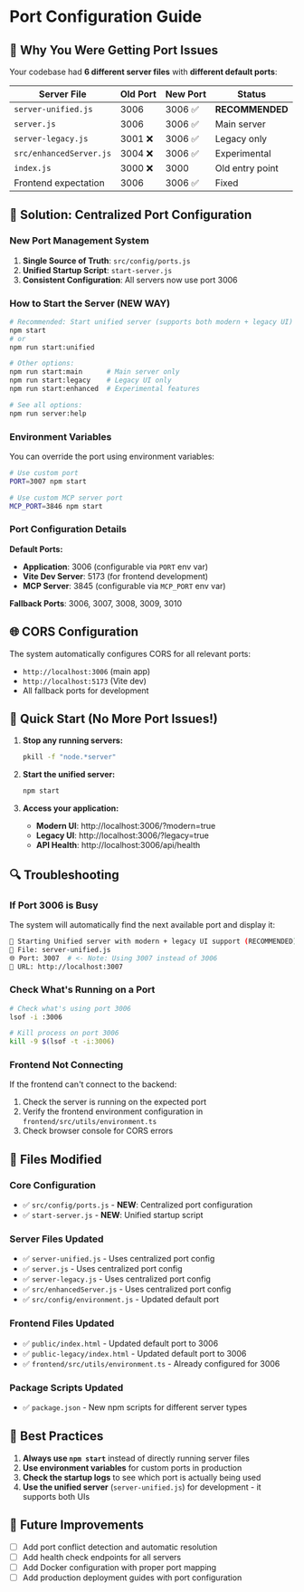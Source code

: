 # Port Configuration Guide

## 🚨 Why You Were Getting Port Issues

Your codebase had **6 different server files** with **different default ports**:

| Server File | Old Port | New Port | Status |
|-------------|----------|----------|---------|
| `server-unified.js` | 3006 | 3006 ✅ | **RECOMMENDED** |
| `server.js` | 3006 | 3006 ✅ | Main server |
| `server-legacy.js` | 3001 ❌ | 3006 ✅ | Legacy only |
| `src/enhancedServer.js` | 3004 ❌ | 3006 ✅ | Experimental |
| `index.js` | 3000 ❌ | 3000 | Old entry point |
| Frontend expectation | 3006 | 3006 ✅ | Fixed |

## 🔧 Solution: Centralized Port Configuration

### New Port Management System

1. **Single Source of Truth**: `src/config/ports.js`
2. **Unified Startup Script**: `start-server.js`
3. **Consistent Configuration**: All servers now use port 3006

### How to Start the Server (NEW WAY)

```bash
# Recommended: Start unified server (supports both modern + legacy UI)
npm start
# or
npm run start:unified

# Other options:
npm run start:main      # Main server only
npm run start:legacy    # Legacy UI only  
npm run start:enhanced  # Experimental features

# See all options:
npm run server:help
```

### Environment Variables

You can override the port using environment variables:

```bash
# Use custom port
PORT=3007 npm start

# Use custom MCP server port
MCP_PORT=3846 npm start
```

### Port Configuration Details

**Default Ports:**
- **Application**: 3006 (configurable via `PORT` env var)
- **Vite Dev Server**: 5173 (for frontend development)
- **MCP Server**: 3845 (configurable via `MCP_PORT` env var)

**Fallback Ports**: 3006, 3007, 3008, 3009, 3010

## 🌐 CORS Configuration

The system automatically configures CORS for all relevant ports:
- `http://localhost:3006` (main app)
- `http://localhost:5173` (Vite dev)
- All fallback ports for development

## 🚀 Quick Start (No More Port Issues!)

1. **Stop any running servers:**
   ```bash
   pkill -f "node.*server"
   ```

2. **Start the unified server:**
   ```bash
   npm start
   ```

3. **Access your application:**
   - **Modern UI**: http://localhost:3006/?modern=true
   - **Legacy UI**: http://localhost:3006/?legacy=true
   - **API Health**: http://localhost:3006/api/health

## 🔍 Troubleshooting

### If Port 3006 is Busy

The system will automatically find the next available port and display it:

```bash
🚀 Starting Unified server with modern + legacy UI support (RECOMMENDED)...
📁 File: server-unified.js
🌐 Port: 3007  # <- Note: Using 3007 instead of 3006
🔗 URL: http://localhost:3007
```

### Check What's Running on a Port

```bash
# Check what's using port 3006
lsof -i :3006

# Kill process on port 3006
kill -9 $(lsof -t -i:3006)
```

### Frontend Not Connecting

If the frontend can't connect to the backend:

1. Check the server is running on the expected port
2. Verify the frontend environment configuration in `frontend/src/utils/environment.ts`
3. Check browser console for CORS errors

## 📁 Files Modified

### Core Configuration
- ✅ `src/config/ports.js` - **NEW**: Centralized port configuration
- ✅ `start-server.js` - **NEW**: Unified startup script

### Server Files Updated
- ✅ `server-unified.js` - Uses centralized port config
- ✅ `server.js` - Uses centralized port config  
- ✅ `server-legacy.js` - Uses centralized port config
- ✅ `src/enhancedServer.js` - Uses centralized port config
- ✅ `src/config/environment.js` - Updated default port

### Frontend Files Updated
- ✅ `public/index.html` - Updated default port to 3006
- ✅ `public-legacy/index.html` - Updated default port to 3006
- ✅ `frontend/src/utils/environment.ts` - Already configured for 3006

### Package Scripts Updated
- ✅ `package.json` - New npm scripts for different server types

## 🎯 Best Practices

1. **Always use `npm start`** instead of directly running server files
2. **Use environment variables** for custom ports in production
3. **Check the startup logs** to see which port is actually being used
4. **Use the unified server** (`server-unified.js`) for development - it supports both UIs

## 🔮 Future Improvements

- [ ] Add port conflict detection and automatic resolution
- [ ] Add health check endpoints for all servers
- [ ] Add Docker configuration with proper port mapping
- [ ] Add production deployment guides with port configuration 
